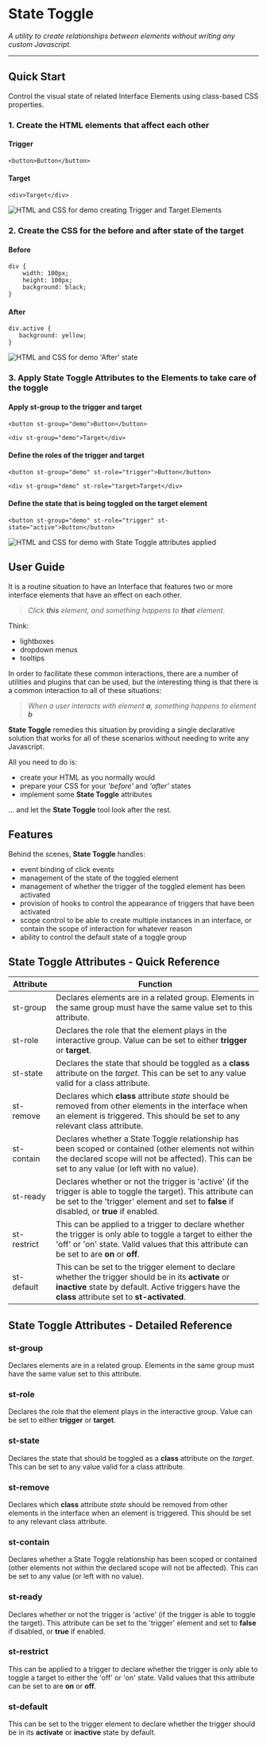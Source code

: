 # State Toggle

*A utility to create relationships between elements without writing any custom Javascript.*

----
## Quick Start
Control the visual state of related Interface Elements using class-based CSS properties.

### 1. Create the HTML elements that affect each other
#### Trigger
```
<button>Button</button>
```
#### Target
```
<div>Target</div>
```

![HTML and CSS for demo creating Trigger and Target Elements](docs/elements.png "Creating Trigger and Target Elements")

### 2. Create the CSS for the before and after state of the target

#### Before
```
div {
    width: 100px;
    height: 100px;
    background: black;
}
```

#### After
```
div.active {
   background: yellow; 
}
```
![HTML and CSS for demo 'After' state](docs/elements_active.png "Creating the 'After' state for the Target Element")

### 3. Apply State Toggle Attributes to the Elements to take care of the toggle
#### Apply st-group to the trigger and target


```
<button st-group="demo">Button</button>
```

```
<div st-group="demo">Target</div>
```

#### Define the roles of the trigger and target
```
<button st-group="demo" st-role="trigger">Button</button>
```

```
<div st-group="demo" st-role="target>Target</div>
```

#### Define the state that is being toggled on the target element
```
<button st-group="demo" st-role="trigger" st-state="active">Button</button>
```

![HTML and CSS for demo with State Toggle attributes applied](docs/elements_full_code.png "Applying the State Toggle attributes to make the interaction work")

## User Guide

It is a routine situation to have an Interface that features two or more interface elements that have an effect on each other.

> *Click __this__ element, and something happens to __that__ element.*

Think: 

* lightboxes
* dropdown menus
* tooltips

In order to facilitate these common interactions, there are a number of utilities and plugins that can be used, but the interesting thing is that there is a common interaction to all of these situations:

> *When a user interacts with element __a__, something happens to element __b__*

 **State Toggle** remedies this situation by providing a single declarative solution that works for all of these scenarios without needing to write any Javascript.

All you need to do is:

* create your HTML as you normally would
* prepare your CSS for your *'before'* and *'after'* states
* implement some **State Toggle** attributes 

... and let the **State Toggle** tool look after the rest.

## Features

Behind the scenes, **State Toggle** handles:

* event binding of click events
* management of the state of the toggled element
* management of whether the trigger of the toggled element has been activated
* provision of hooks to control the appearance of triggers that have been activated
* scope control to be able to create multiple instances in an interface, or contain the scope of interaction for whatever reason
* ability to control the default state of a toggle group

## State Toggle Attributes - Quick Reference

Attribute | Function
--------- | --------
st-group | Declares elements are in a related group. Elements in the same group must have the same value set to this attribute.
st-role | Declares the role that the element plays in the interactive group. Value can be set to either __trigger__ or __target__.
st-state | Declares the state that should be toggled as a __class__ attribute on the *target*. This can be set to any value valid for a class attribute.
st-remove | Declares which __class__ attribute *state* should be removed from other elements in the interface when an element is triggered. This should be set to any relevant class attribute.
st-contain | Declares whether a State Toggle relationship has been scoped or contained (other elements not within the declared scope will not be affected). This can be set to any value (or left with no value).
st-ready | Declares whether or not the trigger is 'active' (if the trigger is able to toggle the target). This attribute can be set to the 'trigger' element and set to __false__ if disabled, or __true__ if enabled.
st-restrict | This can be applied to a trigger to declare whether the trigger is only able to toggle a target to either the 'off' or 'on' state. Valid values that this attribute can be set to are __on__ or __off__.
st-default | This can be set to the trigger element to declare whether the trigger should be in its __activate__ or __inactive__ state by default. Active triggers have the __class__ attribute set to __st-activated__.

## State Toggle Attributes - Detailed Reference

### st-group

Declares elements are in a related group. Elements in the same group must have the same value set to this attribute.

### st-role

Declares the role that the element plays in the interactive group. Value can be set to either __trigger__ or __target__.

### st-state

Declares the state that should be toggled as a __class__ attribute on the *target*. This can be set to any value valid for a class attribute.

### st-remove

Declares which __class__ attribute *state* should be removed from other elements in the interface when an element is triggered. This should be set to any relevant class attribute.

### st-contain

Declares whether a State Toggle relationship has been scoped or contained (other elements not within the declared scope will not be affected). This can be set to any value (or left with no value).

### st-ready

Declares whether or not the trigger is 'active' (if the trigger is able to toggle the target). This attribute can be set to the 'trigger' element and set to __false__ if disabled, or __true__ if enabled.

### st-restrict

This can be applied to a trigger to declare whether the trigger is only able to toggle a target to either the 'off' or 'on' state. Valid values that this attribute can be set to are __on__ or __off__.

### st-default

This can be set to the trigger element to declare whether the trigger should be in its __activate__ or __inactive__ state by default. 